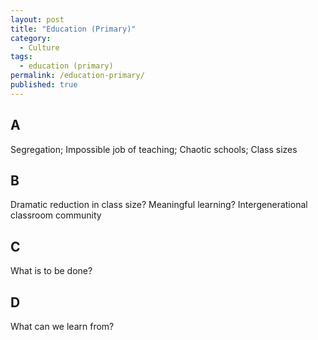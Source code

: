 ```yaml
---
layout: post
title: "Education (Primary)"
category:
  - Culture
tags:
  - education (primary)
permalink: /education-primary/
published: true
---
```


## A

Segregation; Impossible job of teaching; Chaotic schools; Class sizes

## B

Dramatic reduction in class size? Meaningful learning? Intergenerational classroom community

## C

What is to be done?

## D

What can we learn from?

